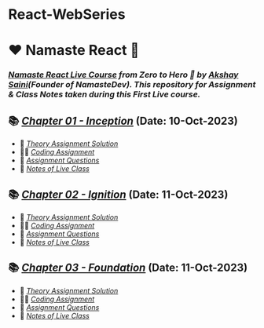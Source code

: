 # React-WebSeries


# ❤️ Namaste React 🙏
### _[Namaste React Live Course](https://learn.namastedev.com/courses/namaste-react-live) from Zero to Hero 🚀 by [Akshay Saini](https://www.linkedin.com/in/akshaymarch7/)(Founder of NamasteDev). This repository for Assignment & Class Notes taken during this First Live course._

## 📚 [_Chapter 01 - Inception_](./01-Inception) (Date: 10-Oct-2023)
- 📖 [_Theory Assignment Solution_](./01-Inception/Assignment/Assignment.pdf)
- 👨‍💻 [_Coding Assignment_](./01-Inception)
- 📘 [_Assignment Questions_](./01-Inception/AssignmentQ1.png)
- 📝 [_Notes of Live Class_](./Assignment_Notes/Class_1_Notes.pdf)

## 📚 [_Chapter 02 - Ignition_](./02-Ignition) (Date: 11-Oct-2023)
- 📖 [_Theory Assignment Solution_](./02-Ignition/Assignment/Assignment_ans.pdf)
- 👨‍💻 [_Coding Assignment_](./02-Ignition)
- 📘 [_Assignment Questions_](./02-Ignition/Assignment/AssignmentQ.png)
- 📝 [_Notes of Live Class_](./Assignment_Notes/Class_1_Notes.pdf)


## 📚 [_Chapter 03 - Foundation_](./03-Foundation) (Date: 11-Oct-2023)
- 📖 [_Theory Assignment Solution_](./03-Foundation/Assignment/Assignment_ans.pdf)
- 👨‍💻 [_Coding Assignment_](./03-Foundation)
- 📘 [_Assignment Questions_](./03-Foundation/Assignment/AssignmentQ.png)
- 📝 [_Notes of Live Class_](./Assignment_Notes/Class_1_Notes.pdf)
